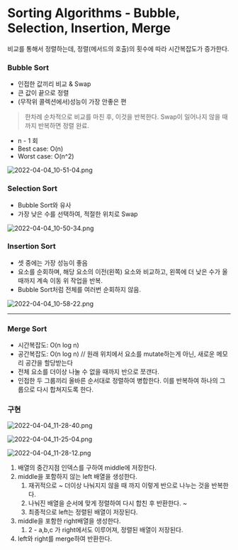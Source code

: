 # Sorting Algorithms - Bubble, Selection, Insertion, Merge

비교를 통해서 정렬하는데, 정렬(메서드의 호출)의 횟수에 따라 시간복잡도가 증가한다.

### Bubble Sort

- 인접한 값끼리 비교 & Swap
- 큰 값이 끝으로 정렬
- (무작위 콜렉션에서)성능이 가장 안좋은 편

> 한차례 순차적으로 비교를 마친 후, 이것을 반복한다. Swap이 일어나지 않을 때까지 반복하면 정렬 완료.
> 
- n - 1 회
- Best case: O(n)
- Worst case: O(n^2)

![2022-04-04_10-51-04.png](https://s3.us-west-2.amazonaws.com/secure.notion-static.com/5312dbd4-4871-45d4-acf3-ddff7537f615/2022-04-04_10-51-04.png?X-Amz-Algorithm=AWS4-HMAC-SHA256&X-Amz-Content-Sha256=UNSIGNED-PAYLOAD&X-Amz-Credential=AKIAT73L2G45EIPT3X45%2F20220404%2Fus-west-2%2Fs3%2Faws4_request&X-Amz-Date=20220404T160754Z&X-Amz-Expires=86400&X-Amz-Signature=e7363dbea2cf05c0ef0d2e8ada4f29ccdd10c76626539a9258de2a281b38772f&X-Amz-SignedHeaders=host&response-content-disposition=filename%20%3D%222022-04-04_10-51-04.png%22&x-id=GetObject)

### Selection Sort

- Bubble Sort와 유사
- 가장 낮은 수를 선택하여, 적절한 위치로 Swap

![2022-04-04_10-50-34.png](https://s3.us-west-2.amazonaws.com/secure.notion-static.com/4891e6dd-63e6-4123-950b-ceac809b3e06/2022-04-04_10-50-34.png?X-Amz-Algorithm=AWS4-HMAC-SHA256&X-Amz-Content-Sha256=UNSIGNED-PAYLOAD&X-Amz-Credential=AKIAT73L2G45EIPT3X45%2F20220404%2Fus-west-2%2Fs3%2Faws4_request&X-Amz-Date=20220404T160832Z&X-Amz-Expires=86400&X-Amz-Signature=a60ac06472def90bf77e7e1a0d454690aa6c05985b63c6fad5bbc710f0c728f8&X-Amz-SignedHeaders=host&response-content-disposition=filename%20%3D%222022-04-04_10-50-34.png%22&x-id=GetObject)

### Insertion Sort

- 셋 중에는 가장 성능이 좋음
- 요소를 순회하며, 해당 요소의 이전(왼쪽) 요소와 비교하고, 왼쪽에 더 낮은 수가 올 때까지 계속 이동
위 작업을 반복.
- Bubble Sort처럼 전체를 여러번 순회하지 않음.

![2022-04-04_10-58-22.png](https://s3.us-west-2.amazonaws.com/secure.notion-static.com/3d676f03-7ace-45c5-bcbc-21a309c0504f/2022-04-04_10-58-22.png?X-Amz-Algorithm=AWS4-HMAC-SHA256&X-Amz-Content-Sha256=UNSIGNED-PAYLOAD&X-Amz-Credential=AKIAT73L2G45EIPT3X45%2F20220404%2Fus-west-2%2Fs3%2Faws4_request&X-Amz-Date=20220404T160851Z&X-Amz-Expires=86400&X-Amz-Signature=4ee1c72b8aa6dbb1f68c213c0ed352676d23800e6871c999c1f41b6e65fffef6&X-Amz-SignedHeaders=host&response-content-disposition=filename%20%3D%222022-04-04_10-58-22.png%22&x-id=GetObject)

---

### Merge Sort

- 시간복잡도: O(n log n)
- 공간복잡도: O(n log n) // 원래 위치에서 요소를 mutate하는게 아닌, 새로운 메모리 공간을 할당받는다
- 전체 요소를 더이상 나눌 수 없을 때까지 반으로 쪼갠다.
- 인접한 두 그룹끼리 올바른 순서대로 정렬하여 병합한다. 
이를 반복하여 하나의 그룹으로 다시 합쳐지도록 한다.

### 구현

![2022-04-04_11-28-40.png](https://s3.us-west-2.amazonaws.com/secure.notion-static.com/eb2250b7-0320-4430-af5d-b9b835d308b5/2022-04-04_11-28-40.png?X-Amz-Algorithm=AWS4-HMAC-SHA256&X-Amz-Content-Sha256=UNSIGNED-PAYLOAD&X-Amz-Credential=AKIAT73L2G45EIPT3X45%2F20220404%2Fus-west-2%2Fs3%2Faws4_request&X-Amz-Date=20220404T160914Z&X-Amz-Expires=86400&X-Amz-Signature=cfc6ef612d3dc39b8049c79ba6c7532933ea2347ab0d42db37ddec65f11f970f&X-Amz-SignedHeaders=host&response-content-disposition=filename%20%3D%222022-04-04_11-28-40.png%22&x-id=GetObject)

![2022-04-04_11-25-04.png](https://s3.us-west-2.amazonaws.com/secure.notion-static.com/ed7ca00f-a1a7-4f39-9209-f154761863c9/2022-04-04_11-25-04.png?X-Amz-Algorithm=AWS4-HMAC-SHA256&X-Amz-Content-Sha256=UNSIGNED-PAYLOAD&X-Amz-Credential=AKIAT73L2G45EIPT3X45%2F20220404%2Fus-west-2%2Fs3%2Faws4_request&X-Amz-Date=20220404T160917Z&X-Amz-Expires=86400&X-Amz-Signature=6ec3f6c42483a568cd03f8659e949ed107b0884ae79143815072d8f5e11ec8c2&X-Amz-SignedHeaders=host&response-content-disposition=filename%20%3D%222022-04-04_11-25-04.png%22&x-id=GetObject)

![2022-04-04_11-28-12.png](https://s3.us-west-2.amazonaws.com/secure.notion-static.com/1e182cd7-e191-4f5c-a90c-1418718bbb42/2022-04-04_11-28-12.png?X-Amz-Algorithm=AWS4-HMAC-SHA256&X-Amz-Content-Sha256=UNSIGNED-PAYLOAD&X-Amz-Credential=AKIAT73L2G45EIPT3X45%2F20220404%2Fus-west-2%2Fs3%2Faws4_request&X-Amz-Date=20220404T160920Z&X-Amz-Expires=86400&X-Amz-Signature=ff539b953a3b0a0945b12e76259c5246662dbefb383fd0660255b538a2be13e8&X-Amz-SignedHeaders=host&response-content-disposition=filename%20%3D%222022-04-04_11-28-12.png%22&x-id=GetObject)

1. 배열의 중간지점 인덱스를 구하여 middle에 저장한다.
2. middle을 포함하지 않는 left 배열을 생성한다.
    1. 재귀적으로 
    ~ 더이상 나눠지지 않을 때 까지 이렇게 반으로 나누는 것을 반복한다.
    2. 나눠진 배열을 순서에 맞게 정렬하여 다시 합친 후 반환한다. ~
    3. 최종적으로 left는 정렬된 배열이 저장된다.
3. middle을 포함한 right배열을 생성한다.
    1. 2 - a,b,c 가 right에서도 이루어져, 정렬된 배열이 저장된다.
4. left와 right를 merge하여 반환한다.

